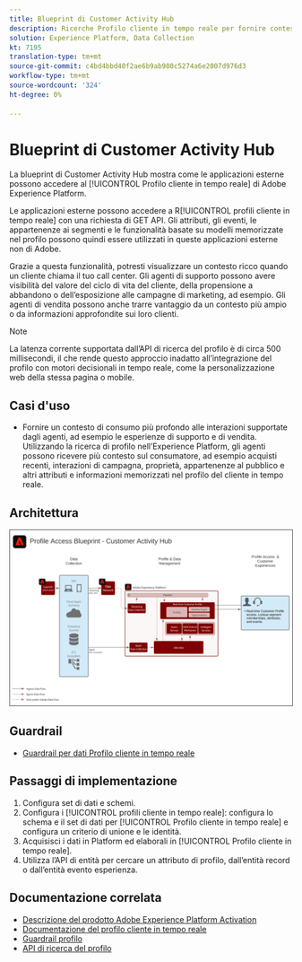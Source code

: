 ```yaml
---
title: Blueprint di Customer Activity Hub
description: Ricerche Profilo cliente in tempo reale per fornire contesto per il supporto e le vendite assistito dagli agenti.
solution: Experience Platform, Data Collection
kt: 7195
translation-type: tm+mt
source-git-commit: c4bd4bbd40f2ae6b9ab980c5274a6e2007d976d3
workflow-type: tm+mt
source-wordcount: '324'
ht-degree: 0%

---
```



# Blueprint di Customer Activity Hub

La blueprint di Customer Activity Hub mostra come le applicazioni esterne possono accedere al [!UICONTROL Profilo cliente in tempo reale] di Adobe Experience Platform.

Le applicazioni esterne possono accedere a R[!UICONTROL profili cliente in tempo reale] con una richiesta di GET API. Gli attributi, gli eventi, le appartenenze ai segmenti e le funzionalità basate su modelli memorizzate nel profilo possono quindi essere utilizzati in queste applicazioni esterne non di Adobe.

Grazie a questa funzionalità, potresti visualizzare un contesto ricco quando un cliente chiama il tuo call center. Gli agenti di supporto possono avere visibilità del valore del ciclo di vita del cliente, della propensione a abbandono o dell’esposizione alle campagne di marketing, ad esempio. Gli agenti di vendita possono anche trarre vantaggio da un contesto più ampio o da informazioni approfondite sui loro clienti.

>[!NOTE]
>
>La latenza corrente supportata dall’API di ricerca del profilo è di circa 500 millisecondi, il che rende questo approccio inadatto all’integrazione del profilo con motori decisionali in tempo reale, come la personalizzazione web della stessa pagina o mobile.

## Casi d&#39;uso

* Fornire un contesto di consumo più profondo alle interazioni supportate dagli agenti, ad esempio le esperienze di supporto e di vendita. Utilizzando la ricerca di profilo nell’Experience Platform, gli agenti possono ricevere più contesto sul consumatore, ad esempio acquisti recenti, interazioni di campagna, proprietà, appartenenze al pubblico e altri attributi e informazioni memorizzati nel profilo del cliente in tempo reale.

## Architettura

<img src="assets/cah.svg" alt="Architettura di riferimento per la blueprint di Customer Activity Hub" style="border:1px solid #4a4a4a" />

## Guardrail

* [Guardrail per dati Profilo cliente in tempo reale](https://experienceleague.adobe.com/docs/experience-platform/profile/guardrails.html)

## Passaggi di implementazione

1. Configura set di dati e schemi.
1. Configura i [!UICONTROL profili cliente in tempo reale]: configura lo schema e il set di dati per [!UICONTROL Profilo cliente in tempo reale] e configura un criterio di unione e le identità.
1. Acquisisci i dati in Platform ed elaborali in [!UICONTROL Profilo cliente in tempo reale].
1. Utilizza l’API di entità per cercare un attributo di profilo, dall’entità record o dall’entità evento esperienza.

## Documentazione correlata

* [Descrizione del prodotto Adobe Experience Platform Activation](https://helpx.adobe.com/legal/product-descriptions/adobe-experience-platform0.html)
* [Documentazione del profilo cliente in tempo reale](https://experienceleague.adobe.com/docs/experience-platform/profile/home.html?lang=en)
* [Guardrail profilo](https://experienceleague.adobe.com/docs/experience-platform/profile/guardrails.html)
* [API di ricerca del profilo](https://www.adobe.io/apis/experienceplatform/home/api-reference.html)

